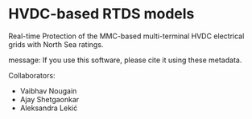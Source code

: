 # HVDC-based RTDS models
Real-time Protection of the MMC-based multi-terminal HVDC electrical grids with North Sea ratings.

message: If you use this software, please cite it using these metadata.


Collaborators:
  - Vaibhav Nougain
  - Ajay Shetgaonkar
  - Aleksandra Lekić
